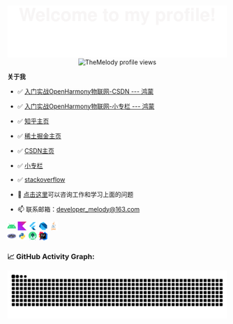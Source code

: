<p align="center">
		<img alt="TheMelody Welcome Message"
			 src="https://raw.githubusercontent.com/TheMelody/TheMelody/output/Bottom_up.svg">
  <br />
   <img src="https://moe-counter.glitch.me/get/@TheMelody.github.readme?theme=rule34" alt="TheMelody profile views" />
</p>

**关于我**

- ✅ [入门实战OpenHarmony物联网-CSDN --- 鸿蒙](https://blog.csdn.net/logicsboy/category_12146378.html)
  
- ✅ [入门实战OpenHarmony物联网-小专栏 --- 鸿蒙](https://xiaozhuanlan.com/openHarmony?rel=halifax) 

- ✅ [知乎主页](https://www.zhihu.com/people/fq_halifax/posts)

- ✅ [稀土掘金主页](https://juejin.cn/user/8451824316670/posts)

- ✅ [CSDN主页](https://blog.csdn.net/logicsboy?type=blog)

- ✅ [小专栏](https://xiaozhuanlan.com/u/halifax)

- ✅ [stackoverflow](https://stackoverflow.com/users/4057833/halifax)

- 💬 [点击这里](https://github.com/TheMelody/TheMelody/issues)可以咨询工作和学习上面的问题

- 📫 联系邮箱：developer_melody@163.com

<code><img height="20" alt="android" src="https://raw.githubusercontent.com/github/explore/80688e429a7d4ef2fca1e82350fe8e3517d3494d/topics/android/android.png"></code>
<code><img height="20" alt="kotlin" src="https://raw.githubusercontent.com/github/explore/80688e429a7d4ef2fca1e82350fe8e3517d3494d/topics/kotlin/kotlin.png"></code>
<code><img height="20" alt="flutter" src="https://raw.githubusercontent.com/github/explore/80688e429a7d4ef2fca1e82350fe8e3517d3494d/topics/flutter/flutter.png"></code>
<code><img height="20" alt="dart" src="https://raw.githubusercontent.com/github/explore/main/topics/dart/dart.png"></code>
<code><img height="20" alt="java" src="https://raw.githubusercontent.com/github/explore/80688e429a7d4ef2fca1e82350fe8e3517d3494d/topics/java/java.png"></code>    
<code><img height="20" alt="php" src="https://raw.githubusercontent.com/github/explore/80688e429a7d4ef2fca1e82350fe8e3517d3494d/topics/php/php.png"></code> 
<code><img height="20" alt="python" src="https://raw.githubusercontent.com/github/explore/80688e429a7d4ef2fca1e82350fe8e3517d3494d/topics/python/python.png"></code> 
<code><img height="20" alt="androidStudio" src="https://raw.githubusercontent.com/github/explore/main/topics/android-studio/android-studio.png"></code> 
<code><img height="20" alt="intellij-idea" src="https://raw.githubusercontent.com/github/explore/main/topics/intellij-idea/intellij-idea.png"></code> 

### 📈 GitHub Activity Graph:
![TheMelody github activity graph](https://raw.githubusercontent.com/TheMelody/TheMelody/output/github-contribution-grid-snake.svg)
